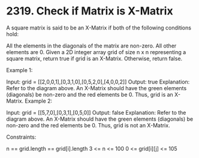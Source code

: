 # 2319. Check if Matrix is X-Matrix

A square matrix is said to be an X-Matrix if both of the following conditions hold:

All the elements in the diagonals of the matrix are non-zero.
All other elements are 0.
Given a 2D integer array grid of size n x n representing a square matrix, return true if grid is an X-Matrix. Otherwise, return false.

Example 1:

Input: grid = [[2,0,0,1],[0,3,1,0],[0,5,2,0],[4,0,0,2]]
Output: true
Explanation: Refer to the diagram above.
An X-Matrix should have the green elements (diagonals) be non-zero and the red elements be 0.
Thus, grid is an X-Matrix.
Example 2:

Input: grid = [[5,7,0],[0,3,1],[0,5,0]]
Output: false
Explanation: Refer to the diagram above.
An X-Matrix should have the green elements (diagonals) be non-zero and the red elements be 0.
Thus, grid is not an X-Matrix.

Constraints:

n == grid.length == grid[i].length
3 <= n <= 100
0 <= grid[i][j] <= 105
